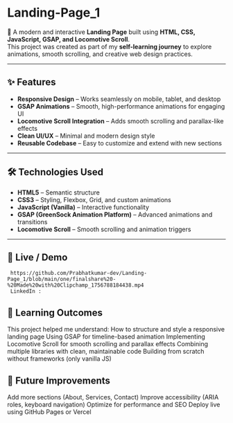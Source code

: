# Landing-Page_1

🚀 A modern and interactive **Landing Page** built using **HTML, CSS, JavaScript, GSAP, and Locomotive Scroll**.  
This project was created as part of my **self-learning journey** to explore animations, smooth scrolling, and creative web design practices.

---

## ✨ Features
- **Responsive Design** – Works seamlessly on mobile, tablet, and desktop
- **GSAP Animations** – Smooth, high-performance animations for engaging UI
- **Locomotive Scroll Integration** – Adds smooth scrolling and parallax-like effects
- **Clean UI/UX** – Minimal and modern design style
- **Reusable Codebase** – Easy to customize and extend with new sections

---

## 🛠️ Technologies Used
- **HTML5** – Semantic structure
- **CSS3** – Styling, Flexbox, Grid, and custom animations
- **JavaScript (Vanilla)** – Interactive functionality
- **GSAP (GreenSock Animation Platform)** – Advanced animations and transitions
- **Locomotive Scroll** – Smooth scrolling and animation triggers

---

## 📸 Live / Demo
     https://github.com/Prabhatkumar-dev/Landing-Page_1/blob/main/one/finalshare%20-%20Made%20with%20Clipchamp_1756788184438.mp4
     LinkedIn : 



## 🎯 Learning Outcomes

This project helped me understand:
How to structure and style a responsive landing page
Using GSAP for timeline-based animation
Implementing Locomotive Scroll for smooth scrolling and parallax effects
Combining multiple libraries with clean, maintainable code
Building from scratch without frameworks (only vanilla JS)

## 📌 Future Improvements

Add more sections (About, Services, Contact)
Improve accessibility (ARIA roles, keyboard navigation)
Optimize for performance and SEO
Deploy live using GitHub Pages or Vercel


